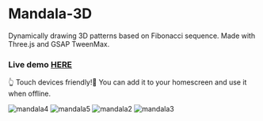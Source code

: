 # Mandala-3D
Dynamically drawing 3D patterns based on Fibonacci sequence. Made with Three.js and GSAP TweenMax.

### Live demo [HERE](https://arturbien.github.io/Mandala-3D/)

:point_up_2: Touch devices friendly!:mobile_phone_off: You can add it to your homescreen and use it when offline.





![mandala4](https://user-images.githubusercontent.com/28541613/36566522-08fbb7be-1824-11e8-8829-b49c08a73fa2.png)
![mandala5](https://user-images.githubusercontent.com/28541613/36566523-091fda54-1824-11e8-9241-2297fe33423b.png)
![mandala2](https://user-images.githubusercontent.com/28541613/36566520-088a1758-1824-11e8-90c6-d61e4953d553.png)
![mandala3](https://user-images.githubusercontent.com/28541613/36566521-08d74d84-1824-11e8-99c9-324bc82b15a2.png)

